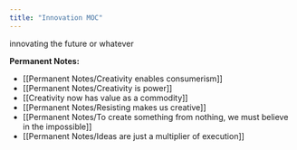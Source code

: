 ```yaml
---
title: "Innovation MOC"
---
```

innovating the future or whatever

**Permanent Notes:**
+ [[Permanent Notes/Creativity enables consumerism]]
+ [[Permanent Notes/Creativity is power]]
+ [[Creativity now has value as a commodity]]
+ [[Permanent Notes/Resisting makes us creative]]
+ [[Permanent Notes/To create something from nothing, we must believe in the impossible]]
+ [[Permanent Notes/Ideas are just a multiplier of execution]]


